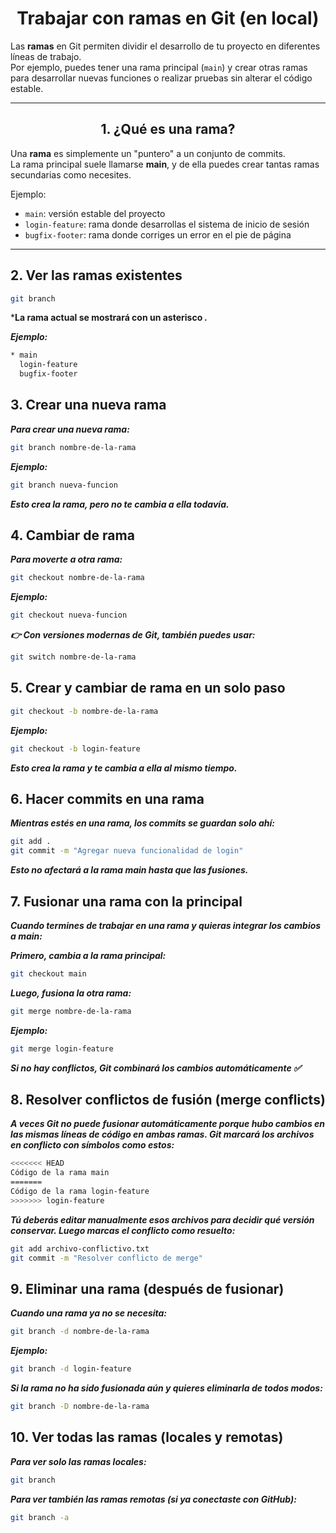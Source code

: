 <div align = "center">

# Trabajar con ramas en Git (en local)
</div>

Las **ramas** en Git permiten dividir el desarrollo de tu proyecto en diferentes líneas de trabajo.  
Por ejemplo, puedes tener una rama principal (`main`) y crear otras ramas para desarrollar nuevas funciones o realizar pruebas sin alterar el código estable.

---
<div align = "center">

## 1. ¿Qué es una rama?
</div>

Una **rama** es simplemente un "puntero" a un conjunto de commits.  
La rama principal suele llamarse **main**, y de ella puedes crear tantas ramas secundarias como necesites.

Ejemplo:
- `main`: versión estable del proyecto  
- `login-feature`: rama donde desarrollas el sistema de inicio de sesión  
- `bugfix-footer`: rama donde corriges un error en el pie de página  

---

## 2. Ver las ramas existentes

```bash
git branch
```
***La rama actual se mostrará con un asterisco *.***

***Ejemplo:***
```bash
* main
  login-feature
  bugfix-footer
```

## 3. Crear una nueva rama

***Para crear una nueva rama:***
```bash
git branch nombre-de-la-rama
```
***Ejemplo:***
```bash
git branch nueva-funcion
```
***Esto crea la rama, pero no te cambia a ella todavía.***

## 4. Cambiar de rama

***Para moverte a otra rama:***
```bash
git checkout nombre-de-la-rama
```
***Ejemplo:***
```bash
git checkout nueva-funcion
```
***👉 Con versiones modernas de Git, también puedes usar:***
```bash
git switch nombre-de-la-rama
```
## 5. Crear y cambiar de rama en un solo paso
```bash
git checkout -b nombre-de-la-rama
```
***Ejemplo:***
```bash
git checkout -b login-feature
```
***Esto crea la rama y te cambia a ella al mismo tiempo.***

## 6. Hacer commits en una rama

***Mientras estés en una rama, los commits se guardan solo ahí:***
```bash
git add .
git commit -m "Agregar nueva funcionalidad de login"
```
***Esto no afectará a la rama main hasta que las fusiones.***

## 7. Fusionar una rama con la principal

***Cuando termines de trabajar en una rama y quieras integrar los cambios a main:***

***Primero, cambia a la rama principal:***
```bash
git checkout main
```
***Luego, fusiona la otra rama:***
```bash
git merge nombre-de-la-rama
```
***Ejemplo:***
```bash
git merge login-feature
```
***Si no hay conflictos, Git combinará los cambios automáticamente ✅***

## 8. Resolver conflictos de fusión (merge conflicts)

***A veces Git no puede fusionar automáticamente porque hubo cambios en las mismas líneas de código en ambas ramas.
Git marcará los archivos en conflicto con símbolos como estos:***

```bash
<<<<<<< HEAD
Código de la rama main
=======
Código de la rama login-feature
>>>>>>> login-feature
```

***Tú deberás editar manualmente esos archivos para decidir qué versión conservar.
Luego marcas el conflicto como resuelto:***
```bash
git add archivo-conflictivo.txt
git commit -m "Resolver conflicto de merge"
```
## 9. Eliminar una rama (después de fusionar)

***Cuando una rama ya no se necesita:***
```bash
git branch -d nombre-de-la-rama
```
***Ejemplo:***
```bash
git branch -d login-feature
```

***Si la rama no ha sido fusionada aún y quieres eliminarla de todos modos:***
```bash
git branch -D nombre-de-la-rama
```
## 10. Ver todas las ramas (locales y remotas)

***Para ver solo las ramas locales:***
```bash
git branch
```

***Para ver también las ramas remotas (si ya conectaste con GitHub):***
```bash
git branch -a
```
